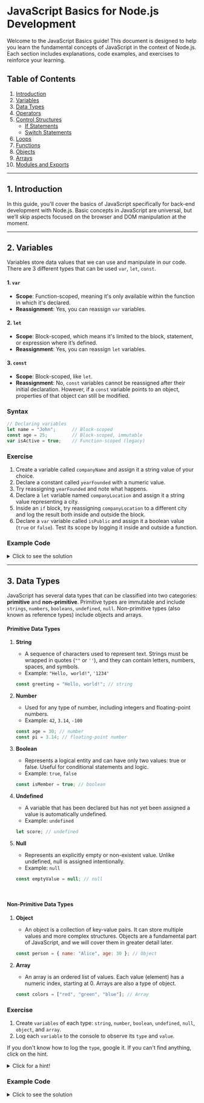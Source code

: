 # JavaScript Basics for Node.js Development

Welcome to the JavaScript Basics guide! This document is designed to help you learn the fundamental concepts of JavaScript in the context of Node.js. Each section includes explanations, code examples, and exercises to reinforce your learning. 

## Table of Contents
1. [Introduction](#introduction)
2. [Variables](#variables)
3. [Data Types](#data-types)
4. [Operators](#operators)
5. [Control Structures](#control-structures)
    - [If Statements](#if-statements)
    - [Switch Statements](#switch-statements)
6. [Loops](#loops)
7. [Functions](#functions)
8. [Objects](#objects)
9. [Arrays](#arrays)
10. [Modules and Exports](#modules-and-exports)

---

## 1. Introduction

In this guide, you'll cover the basics of JavaScript specifically for back-end development with Node.js. Basic concepts in JavaScript are universal, but we’ll skip aspects focused on the browser and DOM manipulation at the moment.

---

## 2. Variables

Variables store data values that we can use and manipulate in our code. There are 3 different types that can be used `var`, `let`, `const`.

#### 1. `var`
- **Scope**: Function-scoped, meaning it's only available within the function in which it's declared.
- **Reassignment**: Yes, you can reassign `var` variables.

#### 2. `let`
- **Scope**:  Block-scoped, which means it's limited to the block, statement, or expression where it’s defined.
- **Reassignment**: Yes, you can reassign `let` variables.

#### 3. `const`
- **Scope**:  Block-scoped, like `let`.
- **Reassignment**: No, `const` variables cannot be reassigned after their initial declaration. However, if a `const` variable points to an object, properties of that object can still be modified.

### Syntax
```javascript
// Declaring variables
let name = "John";      // Block-scoped
const age = 25;         // Block-scoped, immutable
var isActive = true;    // Function-scoped (legacy)
```

### Exercise

1. Create a variable called `companyName` and assign it a string value of your choice.
2. Declare a constant called `yearFounded` with a numeric value.
3. Try reassigning `yearFounded` and note what happens.
4. Declare a `let` variable named `companyLocation` and assign it a string value representing a city.
5. Inside an `if` block, try reassigning `companyLocation` to a different city and log the result both inside and outside the block.
6. Declare a `var` variable called `isPublic` and assign it a boolean value (`true` or `false`). Test its scope by logging it inside and outside a function.

### Example Code

<details>
  <summary>Click to see the solution</summary>

  ```javascript
  // Step 1
  let companyName = "Tech Solutions";

  // Step 2
  const yearFounded = 2020;

  // Step 3 - Attempting to reassign yearFounded
  // yearFounded = 2021; // This will throw an error: "Assignment to constant variable."

  // Step 4
  let companyLocation = "New York";

  if (true) {
      companyLocation = "San Francisco";
      console.log("Inside block:", companyLocation); // San Francisco
  }
  console.log("Outside block:", companyLocation); // San Francisco

  // Step 6
  function checkPublicStatus() {
      var isPublic = true;
      console.log("Inside function:", isPublic); // true
  }
  checkPublicStatus();
  console.log("Outside function:", isPublic); // ReferenceError: isPublic is not defined
```
</details>

---

## 3. Data Types

JavaScript has several data types that can be classified into two categories: **primitive** and **non-primitive**. Primitive types are immutable and include `strings`, `numbers`, `booleans`, `undefined`, `null`. Non-primitive types (also known as reference types) include objects and arrays.

#### Primitive Data Types

1. **String**
   - A sequence of characters used to represent text. Strings must be wrapped in quotes (`""` or `''`), and they can contain letters, numbers, spaces, and symbols.
   - Example: `"Hello, world!"`, `'1234'`

   ```javascript
   const greeting = "Hello, world!"; // string

2. **Number**
   - Used for any type of number, including integers and floating-point numbers.
   - Example: `42`, `3.14`, `-100`

   ```javascript
   const age = 30; // number
   const pi = 3.14; // floating-point number

3. **Boolean**
   - Represents a logical entity and can have only two values: true or false. Useful for conditional statements and logic.
   - Example: `true`, `false`

   ```javascript
   const isMember = true; // boolean

4. **Undefined**
   - A variable that has been declared but has not yet been assigned a value is automatically undefined.
   - Example: `undefined`

   ```javascript
   let score; // undefined

5. **Null**
   - Represents an explicitly empty or non-existent value. Unlike undefined, null is assigned intentionally.
   - Example: `null`

   ```javascript
   const emptyValue = null; // null

<br>

#### Non-Primitive Data Types

1. **Object**
   - An object is a collection of key-value pairs. It can store multiple values and more complex structures. Objects are a fundamental part of JavaScript, and we will cover them in greater detail later.
   
   ```javascript
   const person = { name: "Alice", age: 30 }; // Object
   ```
2. **Array**
   - An array is an ordered list of values. Each value (element) has a numeric index, starting at 0. Arrays are also a type of object.
     
   ```javascript
   const colors = ["red", "green", "blue"]; // Array
   ```
   
### Exercise

1. Create `variables` of each type: `string`, `number`, `boolean`, `undefined`, `null`, `object`, and `array`.
2. Log each `variable` to the console to observe its `type` and `value`.

If you don't know how to log the `type`, google it. If you can't find anything, click on the hint.

<details>
  <summary>Click for a hint!</summary>

  ```javascript
  // to get the type of a variable, you can use the typeof operator.

  let test = 1;
  console.log(typeof test);

  ```
</details>

### Example Code

<details>
  <summary>Click to see the solution</summary>

  ```javascript
    // Example solution

    /*there isn't any right or wrong, you can declare the variables with variable type ( var, let, const).
    * Keep in mind that using var isn't recommended anymore.
    */
    const companyName = "Tech Solutions"; // String
    const companyAge = 10; // Number
    const isActive = true; // Boolean
    let companyRevenue; // Undefined
    const noValue = null; // Null
    const companyDetails = { name: "Tech Solutions", founded: 2010 }; // Object
    const departments = ["HR", "Engineering", "Sales"]; // Array

    // there isn't any right or wrong, you can log it at once like in the example or seperated the console.log for every variable.
    console.log(typeof companyName, typeof companyAge, typeof isActive, typeof companyRevenue, typeof noValue, typeof companyDetails, typeof departments);
  ```
</details>

